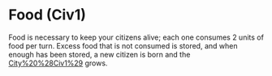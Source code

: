 # Food (Civ1)

 Food is necessary to keep your citizens alive; each one consumes 2 units of food per turn. Excess food that is not consumed is stored, and when enough has been stored, a new citizen is born and the [City%20%28Civ1%29](city) grows.